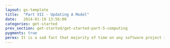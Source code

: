 ```yaml
---
layout: gs-template
title:  "Part VII - Updating A Model"
date:   2014-01-19 13:56:00
categories: get-started
prev_section: get-started/get-started-part-5-computing
pygments: true
perex: It is a sad fact that majority of time on any software project is spent maintaining it and changing it then on first iteration getting it out of the door. Let's see what happens when a customer asks us for updating the model. The question is not if this happens but when.
---
```


